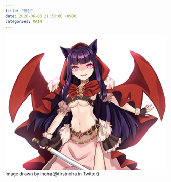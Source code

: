 ```yaml
---
title: "메인"
date: 2020-06-03 21:30:00 +0900
categories: MAIN
---
```

![kureha](../200430kureha.png)
Image drawn by inoha(@firstnoha in Twitter)
